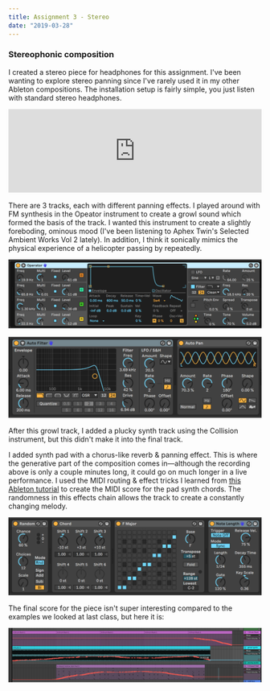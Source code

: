```yaml
---
title: Assignment 3 - Stereo
date: "2019-03-28"
---
```


### Stereophonic composition

I created a stereo piece for headphones for this assignment. I've been wanting to explore stereo panning since I've rarely used it in my other Ableton compositions. The installation setup is fairly simple, you just listen with standard stereo headphones.

<iframe width="100%" height="166" scrolling="no" frameborder="no" allow="autoplay" src="https://w.soundcloud.com/player/?url=https%3A//api.soundcloud.com/tracks/597540594&color=%23ff5500&auto_play=false&hide_related=true&show_comments=false&show_user=true&show_reposts=false&show_teaser=false"></iframe>

There are 3 tracks, each with different panning effects. I played around with FM synthesis in the Opeator instrument to create a growl sound which formed the basis of the track. I wanted this instrument to create a slightly foreboding, ominous mood (I've been listening to Aphex Twin's Selected Ambient Works Vol 2 lately). In addition, I think it sonically mimics the physical experience of a helicopter passing by repeatedly.

![stereo-growl-synth](stereo-growl-synth.png)

![stereo-growl-effects](stereo-growl-effects.png)

After this growl track, I added a plucky synth track using the Collision instrument, but this didn't make it into the final track.

I added synth pad with a chorus-like reverb & panning effect. This is where the generative part of the composition comes in&mdash;although the recording above is only a couple minutes long, it could go on much longer in a live performance. I used the MIDI routing & effect tricks I learned from [this Ableton tutorial](https://www.ableton.com/en/blog/generate-endless-musical-ideas-lives-midi-devices/) to create the MIDI score for the pad synth chords. The randomness in this effects chain allows the track to create a constantly changing melody.

![stereo-midi-generation](stereo-midi-generation.png)

The final score for the piece isn't super interesting compared to the examples we looked at last class, but here it is:

![stereo-score](stereo-score.png)
